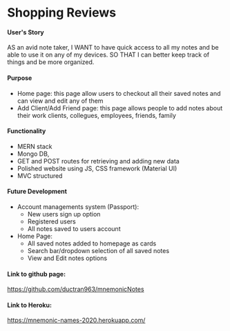 # Shopping Reviews

#### User's Story

AS an avid note taker, I WANT to have quick access to all my notes and be able to use it on any of my devices. SO THAT I can better keep track of things and be more organized.

#### Purpose

* Home page: this page allow users to checkout all their saved notes and can view and edit any of them
* Add Client/Add Friend page: this page allows people to add notes about their work clients, collegues, employees, friends, family

#### Functionality
* MERN stack
* Mongo DB, 
* GET and POST routes for retrieving and adding new data
* Polished website using JS, CSS framework (Material UI)
* MVC structured 

#### Future Development

* Account managements system (Passport):
    * New users sign up option
    * Registered users
    * All notes saved to users account
* Home Page: 
    * All saved notes added to homepage as cards
    * Search bar/dropdown selection of all saved notes
    * View and Edit notes options

#### Link to github page: 
https://github.com/ductran963/mnemonicNotes

#### Link to Heroku:
https://mnemonic-names-2020.herokuapp.com/




